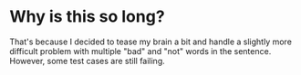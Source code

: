 # Why is this so long?

That's because I decided to tease my brain a bit and handle a slightly more 
difficult problem with multiple "bad" and "not" words in the sentence. However,
some test cases are still failing.
